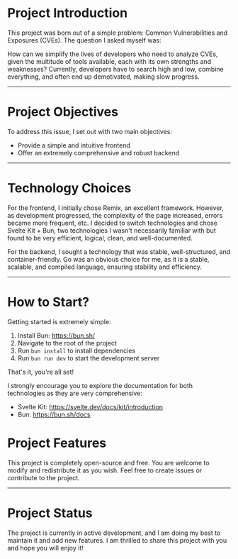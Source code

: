 # **Project Introduction**

This project was born out of a simple problem: Common Vulnerabilities and Exposures (CVEs). The question I asked myself was:

How can we simplify the lives of developers who need to analyze CVEs, given the multitude of tools available, each with its own strengths and weaknesses? Currently, developers have to search high and low, combine everything, and often end up demotivated, making slow progress.

---

# **Project Objectives**

To address this issue, I set out with two main objectives:

* Provide a simple and intuitive frontend
* Offer an extremely comprehensive and robust backend

---

# **Technology Choices**

For the frontend, I initially chose Remix, an excellent framework. However, as development progressed, the complexity of the page increased, errors became more frequent, etc. I decided to switch technologies and chose Svelte Kit + Bun, two technologies I wasn't necessarily familiar with but found to be very efficient, logical, clean, and well-documented.

For the backend, I sought a technology that was stable, well-structured, and container-friendly. Go was an obvious choice for me, as it is a stable, scalable, and compiled language, ensuring stability and efficiency.

---

# **How to Start?**

Getting started is extremely simple:

1. Install Bun: https://bun.sh/
2. Navigate to the root of the project
3. Run `bun install` to install dependencies
4. Run `bun run dev` to start the development server

That's it, you're all set!

I strongly encourage you to explore the documentation for both technologies as they are very comprehensive:
- Svelte Kit: https://svelte.dev/docs/kit/introduction
- Bun: https://bun.sh/docs

# **Project Features**

This project is completely open-source and free. You are welcome to modify and redistribute it as you wish. Feel free to create issues or contribute to the project.

---

# **Project Status**

The project is currently in active development, and I am doing my best to maintain it and add new features. I am thrilled to share this project with you and hope you will enjoy it!
